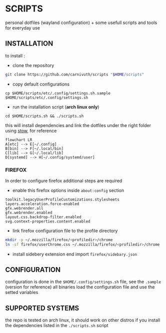 # SCRIPTS

personal dotfiles (wayland configuration) + some usefull scripts and tools for everyday use

## INSTALLATION

to install :

- clone the repository

```bash
git clone https://github.com/carnivuth/scripts "$HOME/scripts"
```

- copy default configurations

```
cp $HOME/scripts/etc/.config/settings.sh.sample $HOME/scripts/etc/.config/settings.sh
```

- run the installation script (**arch linux only**)

```
cd $HOME/scripts.sh && ./scripts.sh
```

this will install dependencies and link the dotfiles under the right folder using [stow](https://www.gnu.org/software/stow/), for reference

```mermaid
flowchart LR
A[etc] --> E[~/.config]
B[bin] --> F[~/.local/bin]
C[lib] --> G[~/.local/lib]
D[systemd] --> H[~/.config/systemd/user]
```

### FIREFOX

In order to configure firefox additional steps are required

- enable this firefox options inside `about:config` section

```
toolkit.legacyUserProfileCustomizations.stylesheets
layers.acceleration.force-enabled
gfx.webrender.all
gfx.webrender.enabled
layout.css.backdrop-filter.enabled
svg.context-properties.content.enabled
```

- link firefox configuration file to the profile directory

```bash
mkdir -p ~/.mozzilla/firefox/<profiledir>/chrome
ln -sf firefox/userChrome.css ~/.mozzilla/firefox/<profiledir>/chrome
```

- install sidebery extension end import `firefox/sidebary.json`

## CONFIGURATION

configuration is done in the `$HOME/.config/settings.sh` file, see the `.sample` (version for reference) all binaries load the configuration file and use the setted variables

## SUPPORTED SYSTEMS

the repo is tested on arch linux, it should work on other distros if you install the dependencies listed in the `./scripts.sh` script
